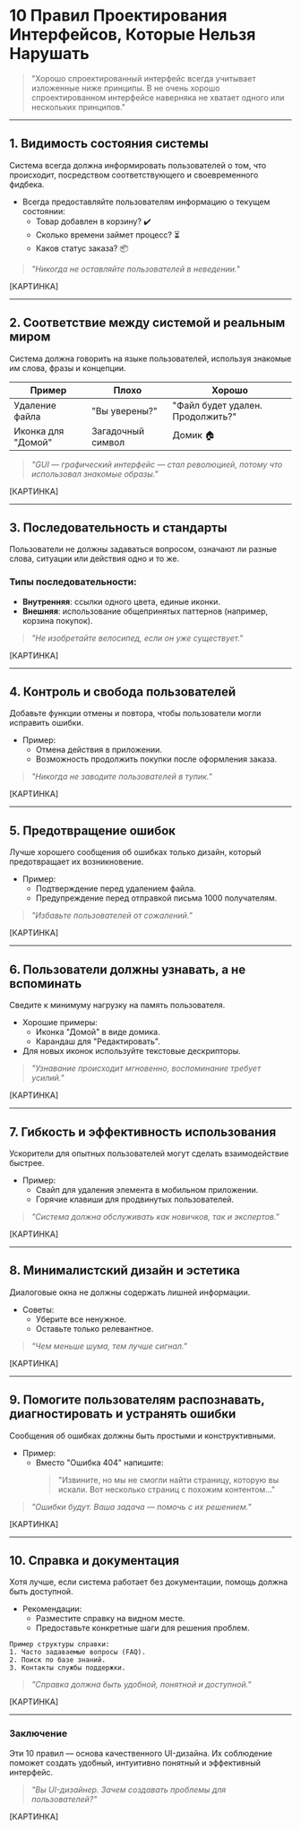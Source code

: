# 10 Правил Проектирования Интерфейсов, Которые Нельзя Нарушать

> "Хорошо спроектированный интерфейс всегда учитывает изложенные ниже принципы. В не очень хорошо спроектированном интерфейсе наверняка не хватает одного или нескольких принципов."

---

## 1. **Видимость состояния системы**

Система всегда должна информировать пользователей о том, что происходит, посредством соответствующего и своевременного фидбека.

- Всегда предоставляйте пользователям информацию о текущем состоянии:
  - Товар добавлен в корзину? ✔️
  - Сколько времени займет процесс? ⏳
  - Каков статус заказа? 📦

> _"Никогда не оставляйте пользователей в неведении."_

[КАРТИНКА]

---

## 2. **Соответствие между системой и реальным миром**

Система должна говорить на языке пользователей, используя знакомые им слова, фразы и концепции.

| **Пример**                     | **Плохо**                     | **Хорошо**                  |
|--------------------------------|-------------------------------|-----------------------------|
| Удаление файла                | "Вы уверены?"               | "Файл будет удален. Продолжить?" |
| Иконка для "Домой"            | Загадочный символ           | Домик 🏠                   |

> _"GUI — графический интерфейс — стал революцией, потому что использовал знакомые образы."_

[КАРТИНКА]

---

## 3. **Последовательность и стандарты**

Пользователи не должны задаваться вопросом, означают ли разные слова, ситуации или действия одно и то же.

### Типы последовательности:
- **Внутренняя**: ссылки одного цвета, единые иконки.
- **Внешняя**: использование общепринятых паттернов (например, корзина покупок).

> _"Не изобретайте велосипед, если он уже существует."_

[КАРТИНКА]

---

## 4. **Контроль и свобода пользователей**

Добавьте функции отмены и повтора, чтобы пользователи могли исправить ошибки.

- Пример: 
  - Отмена действия в приложении.
  - Возможность продолжить покупки после оформления заказа.

> _"Никогда не заводите пользователей в тупик."_

[КАРТИНКА]

---

## 5. **Предотвращение ошибок**

Лучше хорошего сообщения об ошибках только дизайн, который предотвращает их возникновение.

- Пример:
  - Подтверждение перед удалением файла.
  - Предупреждение перед отправкой письма 1000 получателям.

> _"Избавьте пользователей от сожалений."_

[КАРТИНКА]

---

## 6. **Пользователи должны узнавать, а не вспоминать**

Сведите к минимуму нагрузку на память пользователя.

- Хорошие примеры:
  - Иконка "Домой" в виде домика.
  - Карандаш для "Редактировать".
- Для новых иконок используйте текстовые дескрипторы.

> _"Узнавание происходит мгновенно, воспоминание требует усилий."_

[КАРТИНКА]

---

## 7. **Гибкость и эффективность использования**

Ускорители для опытных пользователей могут сделать взаимодействие быстрее.

- Пример:
  - Свайп для удаления элемента в мобильном приложении.
  - Горячие клавиши для продвинутых пользователей.

> _"Система должна обслуживать как новичков, так и экспертов."_

[КАРТИНКА]

---

## 8. **Минималистский дизайн и эстетика**

Диалоговые окна не должны содержать лишней информации.

- Советы:
  - Уберите все ненужное.
  - Оставьте только релевантное.

> _"Чем меньше шума, тем лучше сигнал."_

[КАРТИНКА]

---

## 9. **Помогите пользователям распознавать, диагностировать и устранять ошибки**

Сообщения об ошибках должны быть простыми и конструктивными.

- Пример:
  - Вместо "Ошибка 404" напишите:  
    > "Извините, но мы не смогли найти страницу, которую вы искали. Вот несколько страниц с похожим контентом..."

> _"Ошибки будут. Ваша задача — помочь с их решением."_

[КАРТИНКА]

---

## 10. **Справка и документация**

Хотя лучше, если система работает без документации, помощь должна быть доступной.

- Рекомендации:
  - Разместите справку на видном месте.
  - Предоставьте конкретные шаги для решения проблем.

```plaintext
Пример структуры справки:
1. Часто задаваемые вопросы (FAQ).
2. Поиск по базе знаний.
3. Контакты службы поддержки.
```

> _"Справка должна быть удобной, понятной и доступной."_

[КАРТИНКА]

---

### Заключение

Эти 10 правил — основа качественного UI-дизайна. Их соблюдение поможет создать удобный, интуитивно понятный и эффективный интерфейс.

> _"Вы UI-дизайнер. Зачем создавать проблемы для пользователей?"_

[КАРТИНКА]

